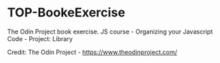 # TOP-BookeExercise

The Odin Project book exercise. JS course - Organizing your Javascript Code - Project: Library

Credit: The Odin Project - https://www.theodinproject.com/
